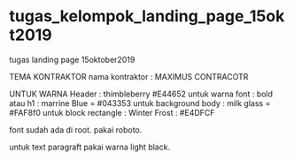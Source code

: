 # tugas_kelompok_landing_page_15okt2019
tugas landing page 15oktober2019

TEMA KONTRAKTOR
nama kontraktor : MAXIMUS CONTRACOTR

UNTUK WARNA Header : thimbleberry #E44652
untuk warna font : bold atau h1 : marrine Blue = #043353
untuk background body : milk glass = #FAF8f0
untuk block rectangle : Winter Frost : #E4DFCF

font sudah ada di root. pakai roboto.

untuk text paragraft pakai warna light black.



